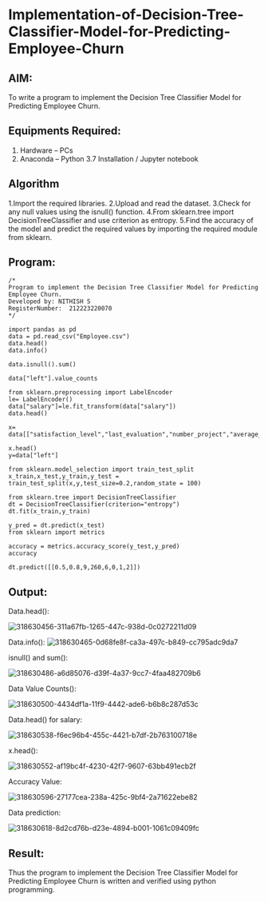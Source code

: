 # Implementation-of-Decision-Tree-Classifier-Model-for-Predicting-Employee-Churn

## AIM:
To write a program to implement the Decision Tree Classifier Model for Predicting Employee Churn.

## Equipments Required:
1. Hardware – PCs
2. Anaconda – Python 3.7 Installation / Jupyter notebook

## Algorithm
1.Import the required libraries. 2.Upload and read the dataset. 3.Check for any null values using the isnull() function. 4.From sklearn.tree import DecisionTreeClassifier and use criterion as entropy. 5.Find the accuracy of the model and predict the required values by importing the required module from sklearn.



## Program:
```
/*
Program to implement the Decision Tree Classifier Model for Predicting Employee Churn.
Developed by: NITHISH S
RegisterNumber:  212223220070
*/
```
```
import pandas as pd
data = pd.read_csv("Employee.csv")
data.head()
data.info()

data.isnull().sum()

data["left"].value_counts

from sklearn.preprocessing import LabelEncoder
le= LabelEncoder()
data["salary"]=le.fit_transform(data["salary"])
data.head()

x= data[["satisfaction_level","last_evaluation","number_project","average_montly_hours","time_spend_company","Work_accident","promotion_last_5years","salary"]]

x.head()
y=data["left"]

from sklearn.model_selection import train_test_split
x_train,x_test,y_train,y_test = train_test_split(x,y,test_size=0.2,random_state = 100)

from sklearn.tree import DecisionTreeClassifier
dt = DecisionTreeClassifier(criterion="entropy")
dt.fit(x_train,y_train)

y_pred = dt.predict(x_test)
from sklearn import metrics

accuracy = metrics.accuracy_score(y_test,y_pred)
accuracy

dt.predict([[0.5,0.8,9,260,6,0,1,2]])
```
## Output:
Data.head():

![318630456-311a67fb-1265-447c-938d-0c0272211d09](https://github.com/Nithish23013509/Implementation-of-Decision-Tree-Classifier-Model-for-Predicting-Employee-Churn/assets/149038138/fcd4e107-c4a0-4106-848d-cfb8d3dd746b)

Data.info():
![318630465-0d68fe8f-ca3a-497c-b849-cc795adc9da7](https://github.com/Nithish23013509/Implementation-of-Decision-Tree-Classifier-Model-for-Predicting-Employee-Churn/assets/149038138/b7307bd2-dee7-4272-aed8-aa764bb3f9ce)

isnull() and sum():

![318630486-a6d85076-d39f-4a37-9cc7-4faa482709b6](https://github.com/Nithish23013509/Implementation-of-Decision-Tree-Classifier-Model-for-Predicting-Employee-Churn/assets/149038138/e3dc2a21-6eb2-4901-a62d-2a2a71140f59)

Data Value Counts():

![318630500-4434df1a-11f9-4442-ade6-b6b8c287d53c](https://github.com/Nithish23013509/Implementation-of-Decision-Tree-Classifier-Model-for-Predicting-Employee-Churn/assets/149038138/82ae02a0-6c2b-46a3-ba2c-2dd05f77c67c)

Data.head() for salary:

![318630538-f6ec96b4-455c-4421-b7df-2b763100718e](https://github.com/Nithish23013509/Implementation-of-Decision-Tree-Classifier-Model-for-Predicting-Employee-Churn/assets/149038138/6cbefc79-0694-4d6f-9bf0-05422047963b)

x.head():

![318630552-af19bc4f-4230-42f7-9607-63bb491ecb2f](https://github.com/Nithish23013509/Implementation-of-Decision-Tree-Classifier-Model-for-Predicting-Employee-Churn/assets/149038138/83641623-1804-4256-b3b0-c4a0fd047432)

Accuracy Value:

![318630596-27177cea-238a-425c-9bf4-2a71622ebe82](https://github.com/Nithish23013509/Implementation-of-Decision-Tree-Classifier-Model-for-Predicting-Employee-Churn/assets/149038138/0c349b2a-795f-4bbe-8290-dcad0dfae4bc)

Data prediction:

![318630618-8d2cd76b-d23e-4894-b001-1061c09409fc](https://github.com/Nithish23013509/Implementation-of-Decision-Tree-Classifier-Model-for-Predicting-Employee-Churn/assets/149038138/6298ed90-cef1-4ced-b379-6d7797f88cac)


## Result:
Thus the program to implement the  Decision Tree Classifier Model for Predicting Employee Churn is written and verified using python programming.
